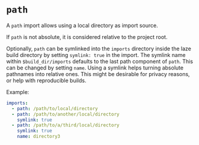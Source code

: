 # `path`

A `path` import allows using a local directory as import source.

If `path` is not absolute, it is considered relative to the project root.

Optionally, `path` can be symlinked into the `imports` directory inside the laze
build directory by setting `symlink: true` in the import.
The symlink name within `$build_dir/imports` defaults to the last path component
of `path`. This can be changed by setting `name`.
Using a symlink helps turning absolute pathnames into relative ones. This might
be desirable for privacy reasons, or help with reproducible builds.

Example:

```yaml
imports:
  - path: /path/to/local/directory
  - path: /path/to/another/local/directory
    symlink: true
  - path: /path/to/a/third/local/directory
    symlink: true
    name: directory3
```
